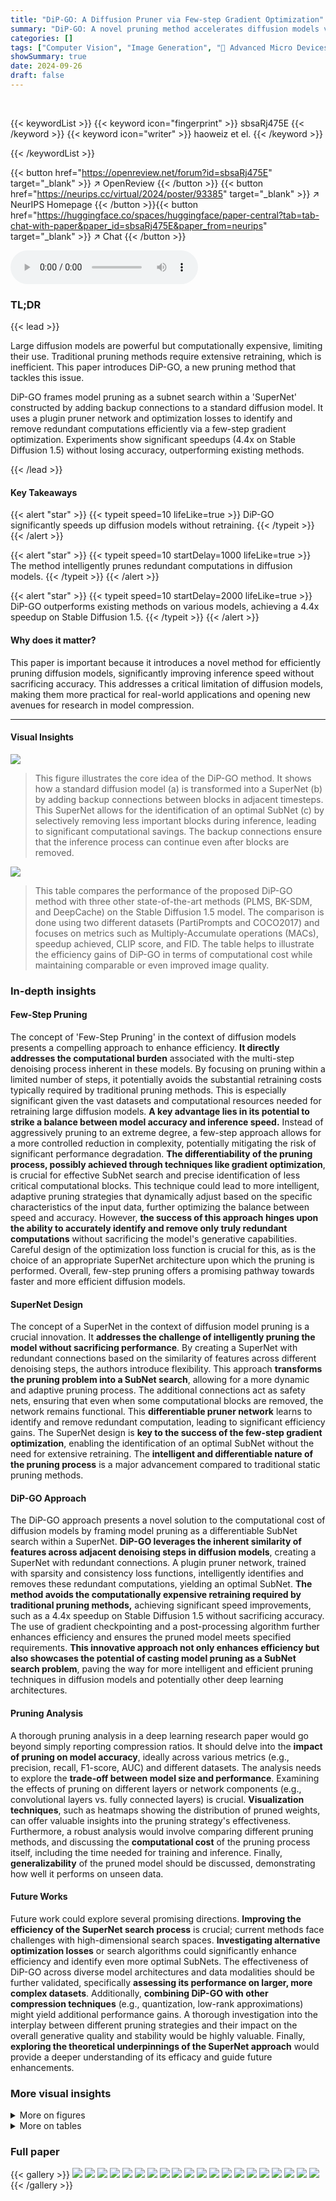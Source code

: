 ```yaml
---
title: "DiP-GO: A Diffusion Pruner via Few-step Gradient Optimization"
summary: "DiP-GO: A novel pruning method accelerates diffusion models via few-step gradient optimization, achieving a 4.4x speedup on Stable Diffusion 1.5 without accuracy loss."
categories: []
tags: ["Computer Vision", "Image Generation", "🏢 Advanced Micro Devices, Inc.",]
showSummary: true
date: 2024-09-26
draft: false
---
```


<br>

{{< keywordList >}}
{{< keyword icon="fingerprint" >}} sbsaRj475E {{< /keyword >}}
{{< keyword icon="writer" >}} haoweiz et el. {{< /keyword >}}
 
{{< /keywordList >}}

{{< button href="https://openreview.net/forum?id=sbsaRj475E" target="_blank" >}}
↗ OpenReview
{{< /button >}}
{{< button href="https://neurips.cc/virtual/2024/poster/93385" target="_blank" >}}
↗ NeurIPS Homepage
{{< /button >}}{{< button href="https://huggingface.co/spaces/huggingface/paper-central?tab=tab-chat-with-paper&paper_id=sbsaRj475E&paper_from=neurips" target="_blank" >}}
↗ Chat
{{< /button >}}



<audio controls>
    <source src="https://ai-paper-reviewer.com/sbsaRj475E/podcast.wav" type="audio/wav">
    Your browser does not support the audio element.
</audio>


### TL;DR


{{< lead >}}

Large diffusion models are powerful but computationally expensive, limiting their use. Traditional pruning methods require extensive retraining, which is inefficient. This paper introduces DiP-GO, a new pruning method that tackles this issue. 

DiP-GO frames model pruning as a subnet search within a 'SuperNet' constructed by adding backup connections to a standard diffusion model. It uses a plugin pruner network and optimization losses to identify and remove redundant computations efficiently via a few-step gradient optimization.  Experiments show significant speedups (4.4x on Stable Diffusion 1.5) without losing accuracy, outperforming existing methods.

{{< /lead >}}


#### Key Takeaways

{{< alert "star" >}}
{{< typeit speed=10 lifeLike=true >}} DiP-GO significantly speeds up diffusion models without retraining. {{< /typeit >}}
{{< /alert >}}

{{< alert "star" >}}
{{< typeit speed=10 startDelay=1000 lifeLike=true >}} The method intelligently prunes redundant computations in diffusion models. {{< /typeit >}}
{{< /alert >}}

{{< alert "star" >}}
{{< typeit speed=10 startDelay=2000 lifeLike=true >}} DiP-GO outperforms existing methods on various models, achieving a 4.4x speedup on Stable Diffusion 1.5. {{< /typeit >}}
{{< /alert >}}

#### Why does it matter?
This paper is important because it introduces a novel method for efficiently pruning diffusion models, significantly improving inference speed without sacrificing accuracy. This addresses a critical limitation of diffusion models, making them more practical for real-world applications and opening new avenues for research in model compression.

------
#### Visual Insights



![](https://ai-paper-reviewer.com/sbsaRj475E/figures_3_1.jpg)

> This figure illustrates the core idea of the DiP-GO method.  It shows how a standard diffusion model (a) is transformed into a SuperNet (b) by adding backup connections between blocks in adjacent timesteps. This SuperNet allows for the identification of an optimal SubNet (c) by selectively removing less important blocks during inference, leading to significant computational savings. The backup connections ensure that the inference process can continue even after blocks are removed.





![](https://ai-paper-reviewer.com/sbsaRj475E/tables_6_1.jpg)

> This table compares the performance of the proposed DiP-GO method with three other state-of-the-art methods (PLMS, BK-SDM, and DeepCache) on the Stable Diffusion 1.5 model.  The comparison is done using two different datasets (PartiPrompts and COCO2017) and focuses on metrics such as Multiply-Accumulate operations (MACs), speedup achieved, CLIP score, and FID.  The table helps to illustrate the efficiency gains of DiP-GO in terms of computational cost while maintaining comparable or even improved image quality.





### In-depth insights


#### Few-Step Pruning
The concept of 'Few-Step Pruning' in the context of diffusion models presents a compelling approach to enhance efficiency.  **It directly addresses the computational burden** associated with the multi-step denoising process inherent in these models.  By focusing on pruning within a limited number of steps, it potentially avoids the substantial retraining costs typically required by traditional pruning methods.  This is especially significant given the vast datasets and computational resources needed for retraining large diffusion models.  **A key advantage lies in its potential to strike a balance between model accuracy and inference speed.**  Instead of aggressively pruning to an extreme degree, a few-step approach allows for a more controlled reduction in complexity, potentially mitigating the risk of significant performance degradation.  **The differentiability of the pruning process, possibly achieved through techniques like gradient optimization**, is crucial for effective SubNet search and precise identification of less critical computational blocks. This technique could lead to more intelligent, adaptive pruning strategies that dynamically adjust based on the specific characteristics of the input data, further optimizing the balance between speed and accuracy.  However,  **the success of this approach hinges upon the ability to accurately identify and remove only truly redundant computations** without sacrificing the model's generative capabilities. Careful design of the optimization loss function is crucial for this, as is the choice of an appropriate SuperNet architecture upon which the pruning is performed.   Overall, few-step pruning offers a promising pathway towards faster and more efficient diffusion models.

#### SuperNet Design
The concept of a SuperNet in the context of diffusion model pruning is a crucial innovation.  It **addresses the challenge of intelligently pruning the model without sacrificing performance**.  By creating a SuperNet with redundant connections based on the similarity of features across different denoising steps, the authors introduce flexibility. This approach **transforms the pruning problem into a SubNet search**, allowing for a more dynamic and adaptive pruning process.  The additional connections act as safety nets, ensuring that even when some computational blocks are removed, the network remains functional. This **differentiable pruner network** learns to identify and remove redundant computation, leading to significant efficiency gains. The SuperNet design is **key to the success of the few-step gradient optimization**, enabling the identification of an optimal SubNet without the need for extensive retraining. The **intelligent and differentiable nature of the pruning process** is a major advancement compared to traditional static pruning methods.

#### DiP-GO Approach
The DiP-GO approach presents a novel solution to the computational cost of diffusion models by framing model pruning as a differentiable SubNet search within a SuperNet.  **DiP-GO leverages the inherent similarity of features across adjacent denoising steps in diffusion models**, creating a SuperNet with redundant connections. A plugin pruner network, trained with sparsity and consistency loss functions, intelligently identifies and removes these redundant computations, yielding an optimal SubNet.  **The method avoids the computationally expensive retraining required by traditional pruning methods,** achieving significant speed improvements, such as a 4.4x speedup on Stable Diffusion 1.5 without sacrificing accuracy. The use of gradient checkpointing and a post-processing algorithm further enhances efficiency and ensures the pruned model meets specified requirements.  **This innovative approach not only enhances efficiency but also showcases the potential of casting model pruning as a SubNet search problem**, paving the way for more intelligent and efficient pruning techniques in diffusion models and potentially other deep learning architectures.

#### Pruning Analysis
A thorough pruning analysis in a deep learning research paper would go beyond simply reporting compression ratios. It should delve into the **impact of pruning on model accuracy**, ideally across various metrics (e.g., precision, recall, F1-score, AUC) and different datasets.  The analysis needs to explore the **trade-off between model size and performance**.  Examining the effects of pruning on different layers or network components (e.g., convolutional layers vs. fully connected layers) is crucial.  **Visualization techniques**, such as heatmaps showing the distribution of pruned weights, can offer valuable insights into the pruning strategy's effectiveness.  Furthermore, a robust analysis would involve comparing different pruning methods, and discussing the **computational cost** of the pruning process itself, including the time needed for training and inference.  Finally, **generalizability** of the pruned model should be discussed, demonstrating how well it performs on unseen data.

#### Future Works
Future work could explore several promising directions. **Improving the efficiency of the SuperNet search process** is crucial; current methods face challenges with high-dimensional search spaces.  **Investigating alternative optimization losses** or search algorithms could significantly enhance efficiency and identify even more optimal SubNets.  The effectiveness of DiP-GO across diverse model architectures and data modalities should be further validated, specifically **assessing its performance on larger, more complex datasets**. Additionally, **combining DiP-GO with other compression techniques** (e.g., quantization, low-rank approximations) might yield additional performance gains.  A thorough investigation into the interplay between different pruning strategies and their impact on the overall generative quality and stability would be highly valuable. Finally, **exploring the theoretical underpinnings of the SuperNet approach** would provide a deeper understanding of its efficacy and guide future enhancements.


### More visual insights

<details>
<summary>More on figures
</summary>


![](https://ai-paper-reviewer.com/sbsaRj475E/figures_4_1.jpg)

> This figure illustrates the architecture and workflow of the proposed diffusion pruner (DiP-GO). Part (a) shows the training process, where a pruner network learns to assign importance scores to blocks in the diffusion model.  The network uses self-attention and fully connected layers to process input queries, predicting which blocks are essential.  The training is guided by a loss function that balances consistency (maintaining generation quality) and sparsity (reducing computations). Part (b) depicts the post-training inference process. The trained pruner's importance scores are used in a binary search to determine the optimal subset of blocks to execute, thus creating a pruned model for faster inference.


![](https://ai-paper-reviewer.com/sbsaRj475E/figures_8_1.jpg)

> This figure visualizes the generated images at different pruning ratios (0.3 to 0.8).  It shows how the image generation time decreases as the pruning ratio increases (from 5.01s to 1.23s).  While some minor image details change with higher pruning ratios, the main subjects in the images remain consistent with the input text prompts, demonstrating that the model maintains good performance even with significant pruning.


![](https://ai-paper-reviewer.com/sbsaRj475E/figures_13_1.jpg)

> This figure illustrates the DiP-GO diffusion pruner. Part (a) shows the training process where a pruner network learns to assign importance scores to blocks in a diffusion model.  The network uses queries and self-attention/fully-connected layers to capture block relationships and predict which blocks to keep or remove during inference.  The network is trained using consistent and sparse losses. Part (b) demonstrates the post-processing step. After training, the pruner network is discarded. The learned importance scores determine the final pruned model (a subnet of the original model) for efficient inference.


![](https://ai-paper-reviewer.com/sbsaRj475E/figures_14_1.jpg)

> This figure shows a comparison of images generated by the original DiT model and the pruned DiT model using DDIM with 250 steps.  The pruned model achieved a 2.4x speedup while maintaining image quality comparable to the original model. The pruning was done to reduce Multiply-Accumulate operations (MACs) by 60%.  The figure showcases that the pruned model can still generate high-quality images despite significant computational savings.


![](https://ai-paper-reviewer.com/sbsaRj475E/figures_15_1.jpg)

> This figure compares the image generation quality of three different methods: SD1.5 (baseline), DeepCache, and the proposed DiP-GO method. Three different text prompts were used to generate images, and the resulting images are shown for each method.  The comparison highlights the visual similarity of images generated by DiP-GO and the baseline SD1.5 model, suggesting that DiP-GO can achieve significant speedup without compromising image quality.


![](https://ai-paper-reviewer.com/sbsaRj475E/figures_15_2.jpg)

> This figure visualizes the decisions made by the pruner network regarding which blocks (computational units) to keep or remove during the inference process of the DiT-XL/2 diffusion model.  The x-axis represents the timesteps in the denoising process (250 in total), and the y-axis represents the blocks within the model. Each vertical bar indicates whether a block is kept (green) or removed (no bar) at each timestep.  The pattern shows that the model tends to prune fewer blocks in the middle timesteps, where significant image content generation occurs, and prunes more blocks at the beginning and end.


![](https://ai-paper-reviewer.com/sbsaRj475E/figures_16_1.jpg)

> This figure shows heatmaps visualizing the feature similarity across adjacent time steps for two different fast samplers: DDIM (SD-1.5 with 50 steps) and DPM (SD-2.1 with 25 steps).  The heatmaps represent the average cosine similarity between features of the penultimate upsampling block across all time steps, calculated using 200 samples from the COCO2017 validation set. Warmer colors (red) indicate higher similarity, while cooler colors (blue) represent lower similarity. The figures demonstrate a high degree of similarity between features at consecutive time steps, particularly for DDIM. This supports the paper's argument that there is potential for computational savings by exploiting redundancy in feature computation across the inference process.


</details>




<details>
<summary>More on tables
</summary>


![](https://ai-paper-reviewer.com/sbsaRj475E/tables_6_2.jpg)
> This table compares the performance of different inference methods for the Stable Diffusion 2.1 model on the MS-COCO 2017 validation set.  It shows the MACs (Multiply-Accumulate Operations), which is a measure of computational complexity, speedup compared to the baseline (SD-2.1 with 50 steps), CLIP Score (a measure of image-text alignment), and FID (Fréchet Inception Distance, a measure of image quality). The methods compared include the original SD-2.1 with 50 and 20 steps, and the proposed DiP-GO method with two different pruning ratios (0.7 and 0.8).

![](https://ai-paper-reviewer.com/sbsaRj475E/tables_7_1.jpg)
> This table compares different methods for pruning the DiT model on the ImageNet validation dataset.  It shows the pruning type used (structured pruning, fast sampler), the resulting MACs (multiply-accumulate operations), FID (Fréchet Inception Distance) score, and speedup achieved compared to the baseline DiT model. The results marked with * indicate that they were reproduced using the diffusers library.

![](https://ai-paper-reviewer.com/sbsaRj475E/tables_7_2.jpg)
> This table compares the computational efficiency (MACs) and image quality (CLIP Score) of the proposed DiP-GO method combined with different sampling methods (PLMS, DDIM, DPM-Solver, and LCM) on the MS-COCO 2017 validation set.  It demonstrates the compatibility of DiP-GO with various fast samplers and shows how it further improves efficiency even when used in conjunction with these techniques. The results highlight the effectiveness of DiP-GO in accelerating inference speed without significant loss of image quality across different sampling strategies.

![](https://ai-paper-reviewer.com/sbsaRj475E/tables_7_3.jpg)
> This table presents the results of an ablation study comparing different loss functions used in the DiP-GO model for consistent loss. The goal was to find the loss function that provides the best balance between model accuracy and sparsity. The experiment was performed on the COCO2017 validation set using the Stable Diffusion 1.5 model with an 80% pruning ratio.  The results are measured using the CLIP score, a metric that evaluates the quality of generated images.  The table shows that the SSIM loss function achieves the highest CLIP score, indicating better performance than L1, L2, or the combined L1 + SSIM loss functions.

![](https://ai-paper-reviewer.com/sbsaRj475E/tables_8_1.jpg)
> This table compares the GPU hours, pruning ratio, MACs (Multiply-Accumulate operations), and CLIP score achieved by three different methods: Random Search, Genetic Algorithm (GA) Search, and the proposed DiP-GO method, for three different pruning ratios (0.80, 0.85, and 0.90) on Stable Diffusion 1.5.  It demonstrates that DiP-GO achieves superior performance in terms of CLIP score while significantly reducing the computational cost (MACs) compared to traditional search-based approaches. The table highlights the efficiency and effectiveness of DiP-GO in finding an optimal SubNet for pruned models.

![](https://ai-paper-reviewer.com/sbsaRj475E/tables_16_1.jpg)
> This table presents the results of ablation studies conducted to determine the optimal value for the hyperparameter α in the DiP-GO model.  The experiments involved pruning 80% of the model's parameters on the COCO2017 validation set using Stable Diffusion 1.5. The table shows the CLIP Score achieved for different values of α (0.1, 0.5, 1.0, and 2.0). The CLIP Score is a metric used to evaluate the quality of generated images based on their alignment with text prompts, with higher scores indicating better quality.

![](https://ai-paper-reviewer.com/sbsaRj475E/tables_16_2.jpg)
> This table compares the performance of the proposed DiP-GO method with a baseline method (PixArt-a with a 20-step DPM solver) on a diffusion transformer model.  The comparison focuses on Multiply-Accumulate operations (MACs), speedup achieved, and CLIP score.  The results demonstrate the efficiency gains obtained by DiP-GO while maintaining comparable image quality.

</details>




### Full paper

{{< gallery >}}
<img src="https://ai-paper-reviewer.com/sbsaRj475E/1.png" class="grid-w50 md:grid-w33 xl:grid-w25" />
<img src="https://ai-paper-reviewer.com/sbsaRj475E/2.png" class="grid-w50 md:grid-w33 xl:grid-w25" />
<img src="https://ai-paper-reviewer.com/sbsaRj475E/3.png" class="grid-w50 md:grid-w33 xl:grid-w25" />
<img src="https://ai-paper-reviewer.com/sbsaRj475E/4.png" class="grid-w50 md:grid-w33 xl:grid-w25" />
<img src="https://ai-paper-reviewer.com/sbsaRj475E/5.png" class="grid-w50 md:grid-w33 xl:grid-w25" />
<img src="https://ai-paper-reviewer.com/sbsaRj475E/6.png" class="grid-w50 md:grid-w33 xl:grid-w25" />
<img src="https://ai-paper-reviewer.com/sbsaRj475E/7.png" class="grid-w50 md:grid-w33 xl:grid-w25" />
<img src="https://ai-paper-reviewer.com/sbsaRj475E/8.png" class="grid-w50 md:grid-w33 xl:grid-w25" />
<img src="https://ai-paper-reviewer.com/sbsaRj475E/9.png" class="grid-w50 md:grid-w33 xl:grid-w25" />
<img src="https://ai-paper-reviewer.com/sbsaRj475E/10.png" class="grid-w50 md:grid-w33 xl:grid-w25" />
<img src="https://ai-paper-reviewer.com/sbsaRj475E/11.png" class="grid-w50 md:grid-w33 xl:grid-w25" />
<img src="https://ai-paper-reviewer.com/sbsaRj475E/12.png" class="grid-w50 md:grid-w33 xl:grid-w25" />
<img src="https://ai-paper-reviewer.com/sbsaRj475E/13.png" class="grid-w50 md:grid-w33 xl:grid-w25" />
<img src="https://ai-paper-reviewer.com/sbsaRj475E/14.png" class="grid-w50 md:grid-w33 xl:grid-w25" />
<img src="https://ai-paper-reviewer.com/sbsaRj475E/15.png" class="grid-w50 md:grid-w33 xl:grid-w25" />
<img src="https://ai-paper-reviewer.com/sbsaRj475E/16.png" class="grid-w50 md:grid-w33 xl:grid-w25" />
<img src="https://ai-paper-reviewer.com/sbsaRj475E/17.png" class="grid-w50 md:grid-w33 xl:grid-w25" />
<img src="https://ai-paper-reviewer.com/sbsaRj475E/18.png" class="grid-w50 md:grid-w33 xl:grid-w25" />
<img src="https://ai-paper-reviewer.com/sbsaRj475E/19.png" class="grid-w50 md:grid-w33 xl:grid-w25" />
<img src="https://ai-paper-reviewer.com/sbsaRj475E/20.png" class="grid-w50 md:grid-w33 xl:grid-w25" />
{{< /gallery >}}